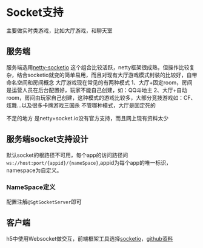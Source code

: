 

# Socket支持

主要做实时类游戏，比如大厅游戏，和聊天室

## 服务端
服务端选用[netty-socketio](https://github.com/mrniko/netty-socketio)
这个组合比较活跃，netty框架很成熟，但操作比较复杂，结合socketio就变的简单易用，而且对现有大厅游戏模式封装的比较好，自带命名空间和房间概念
大厅游戏现在常见的有两种模式
1、大厅+固定room，房间是运营人员在后台配置好，玩家不能自己创建，如：QQ斗地主
2、大厅+自动room，房间由玩家自己创建，这种模式的游戏比较多，大部分竞技游戏如：CF、炫舞...以及很多卡牌游戏三国杀
不管哪种模式，大厅是固定死的

不足的地方 是netty+socket.io没有官方支持，而且网上现有资料太少

## 服务端socket支持设计
默认socket的根路径不可用，每个app的访问路径问`ws://host:port/{appid}/{nameSpace}`,appid为每个app的唯一标识，namespace为自定义。

### NameSpace定义
配置注解`@SgtSocketServer`即可





## 客户端
h5中使用Websocket做交互，前端框架工具选择[socketio](http://www.socket.io)，[github资料](https://github.com/socketio/socket.io-client)
